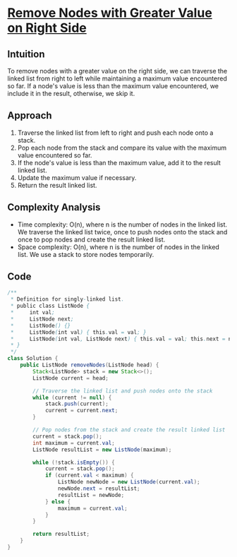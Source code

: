
# [Remove Nodes with Greater Value on Right Side](https://leetcode.com/problems/remove-nodes-from-linked-list/?envType=daily-question&envId=2024-05-06)

## Intuition
To remove nodes with a greater value on the right side, we can traverse the linked list from right to left while maintaining a maximum value encountered so far. If a node's value is less than the maximum value encountered, we include it in the result, otherwise, we skip it.

## Approach
1. Traverse the linked list from left to right and push each node onto a stack.
2. Pop each node from the stack and compare its value with the maximum value encountered so far.
3. If the node's value is less than the maximum value, add it to the result linked list.
4. Update the maximum value if necessary.
5. Return the result linked list.

## Complexity Analysis
- Time complexity: O(n), where n is the number of nodes in the linked list. We traverse the linked list twice, once to push nodes onto the stack and once to pop nodes and create the result linked list.
- Space complexity: O(n), where n is the number of nodes in the linked list. We use a stack to store nodes temporarily.

## Code
```java
/**
 * Definition for singly-linked list.
 * public class ListNode {
 *     int val;
 *     ListNode next;
 *     ListNode() {}
 *     ListNode(int val) { this.val = val; }
 *     ListNode(int val, ListNode next) { this.val = val; this.next = next; }
 * }
 */
class Solution {
    public ListNode removeNodes(ListNode head) {
        Stack<ListNode> stack = new Stack<>();
        ListNode current = head;

        // Traverse the linked list and push nodes onto the stack
        while (current != null) {
            stack.push(current);
            current = current.next;
        }

        // Pop nodes from the stack and create the result linked list
        current = stack.pop();
        int maximum = current.val;
        ListNode resultList = new ListNode(maximum);

        while (!stack.isEmpty()) {
            current = stack.pop();
            if (current.val < maximum) {
                ListNode newNode = new ListNode(current.val);
                newNode.next = resultList;
                resultList = newNode;
            } else {
                maximum = current.val;
            }
        }

        return resultList;
    }
}
